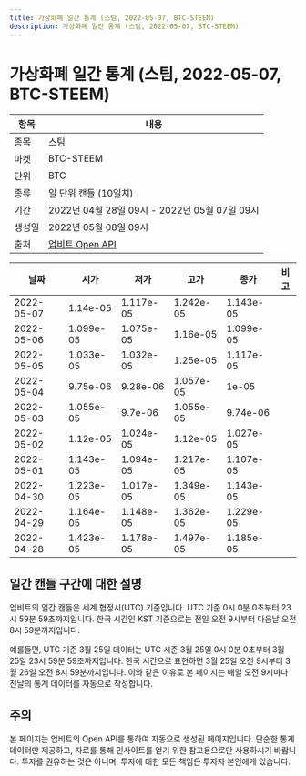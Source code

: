 ```yaml
---
title: 가상화폐 일간 통계 (스팀, 2022-05-07, BTC-STEEM)
description: 가상화폐 일간 통계 (스팀, 2022-05-07, BTC-STEEM)
---
```



가상화폐 일간 통계 (스팀, 2022-05-07, BTC-STEEM)
===

|항목|내용|
|--|--|
|종목|스팀|
|마켓|BTC-STEEM|
|단위|BTC|
|종류|일 단위 캔들 (10일치)|
|기간|2022년 04월 28일 09시 - 2022년 05월 07일 09시|
|생성일|2022년 05월 08일 09시|
|출처|[업비트 Open API](https://docs.upbit.com)|


|날짜|시가|저가|고가|종가|비고|
|--|--|--|--|--|--|
|2022-05-07|1.14e-05|1.117e-05|1.242e-05|1.143e-05|    |
|2022-05-06|1.099e-05|1.075e-05|1.16e-05|1.099e-05|    |
|2022-05-05|1.033e-05|1.032e-05|1.25e-05|1.117e-05|    |
|2022-05-04|9.75e-06|9.28e-06|1.057e-05|1e-05|    |
|2022-05-03|1.055e-05|9.7e-06|1.055e-05|9.74e-06|    |
|2022-05-02|1.12e-05|1.024e-05|1.12e-05|1.027e-05|    |
|2022-05-01|1.143e-05|1.094e-05|1.217e-05|1.107e-05|    |
|2022-04-30|1.223e-05|1.017e-05|1.349e-05|1.143e-05|    |
|2022-04-29|1.164e-05|1.148e-05|1.362e-05|1.229e-05|    |
|2022-04-28|1.423e-05|1.178e-05|1.497e-05|1.185e-05|    |


일간 캔들 구간에 대한 설명
---


업비트의 일간 캔들은 세계 협정시(UTC) 기준입니다. 
UTC 기준 0시 0분 0초부터 23시 59분 59초까지입니다. 
한국 시간인 KST 기준으로는 전일 오전 9시부터 다음날 오전 8시 59분까지입니다. 


예를들면, UTC 기준 3월 25일 데이터는 UTC 시준 3월 25일 0시 0분 0초부터 3월 25일 23시 59분 59초까지입니다. 
한국 시간으로 표현하면 3월 25일 오전 9시부터 3월 26일 오전 8시 59분까지입니다. 
이와 같은 이유로 본 페이지는 매일 오전 9시마다 전날의 통계 데이터를 자동으로 작성합니다. 


주의
---


본 페이지는 업비트의 Open API를 통하여 자동으로 생성된 페이지입니다. 
단순한 통계 데이터만 제공하고, 자료를 통해 인사이트를 얻기 위한 참고용으로만 사용하시기 바랍니다. 
투자를 권유하는 것은 아니며, 투자에 대한 모든 책임은 투자자 본인에게 있습니다. 

